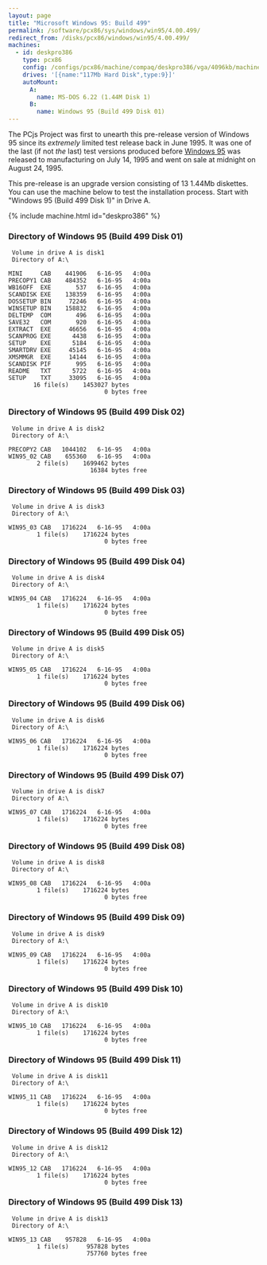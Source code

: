 ```yaml
---
layout: page
title: "Microsoft Windows 95: Build 499"
permalink: /software/pcx86/sys/windows/win95/4.00.499/
redirect_from: /disks/pcx86/windows/win95/4.00.499/
machines:
  - id: deskpro386
    type: pcx86
    config: /configs/pcx86/machine/compaq/deskpro386/vga/4096kb/machine.xml
    drives: '[{name:"117Mb Hard Disk",type:9}]'
    autoMount:
      A:
        name: MS-DOS 6.22 (1.44M Disk 1)
      B:
        name: Windows 95 (Build 499 Disk 01)
---
```


The PCjs Project was first to unearth this pre-release version of Windows 95 since its *extremely* limited
test release back in June 1995.  It was one of the last (if not *the* last) test versions produced before
[Windows 95](/software/pcx86/sys/windows/win95/4.00.950/) was released to manufacturing on July 14, 1995 and went on sale
at midnight on August 24, 1995.

This pre-release is an upgrade version consisting of 13 1.44Mb diskettes.  You can use the machine below to test the
installation process.  Start with "Windows 95 (Build 499 Disk 1)" in Drive A.

{% include machine.html id="deskpro386" %}

### Directory of Windows 95 (Build 499 Disk 01)

     Volume in drive A is disk1
     Directory of A:\

    MINI     CAB    441906   6-16-95   4:00a
    PRECOPY1 CAB    484352   6-16-95   4:00a
    WB16OFF  EXE       537   6-16-95   4:00a
    SCANDISK EXE    138359   6-16-95   4:00a
    DOSSETUP BIN     72246   6-16-95   4:00a
    WINSETUP BIN    158832   6-16-95   4:00a
    DELTEMP  COM       496   6-16-95   4:00a
    SAVE32   COM       920   6-16-95   4:00a
    EXTRACT  EXE     46656   6-16-95   4:00a
    SCANPROG EXE      4438   6-16-95   4:00a
    SETUP    EXE      5184   6-16-95   4:00a
    SMARTDRV EXE     45145   6-16-95   4:00a
    XMSMMGR  EXE     14144   6-16-95   4:00a
    SCANDISK PIF       995   6-16-95   4:00a
    README   TXT      5722   6-16-95   4:00a
    SETUP    TXT     33095   6-16-95   4:00a
           16 file(s)    1453027 bytes
                               0 bytes free

### Directory of Windows 95 (Build 499 Disk 02)

     Volume in drive A is disk2
     Directory of A:\

    PRECOPY2 CAB   1044102   6-16-95   4:00a
    WIN95_02 CAB    655360   6-16-95   4:00a
            2 file(s)    1699462 bytes
                           16384 bytes free

### Directory of Windows 95 (Build 499 Disk 03)

     Volume in drive A is disk3
     Directory of A:\

    WIN95_03 CAB   1716224   6-16-95   4:00a
            1 file(s)    1716224 bytes
                               0 bytes free

### Directory of Windows 95 (Build 499 Disk 04)

     Volume in drive A is disk4
     Directory of A:\

    WIN95_04 CAB   1716224   6-16-95   4:00a
            1 file(s)    1716224 bytes
                               0 bytes free

### Directory of Windows 95 (Build 499 Disk 05)

     Volume in drive A is disk5
     Directory of A:\

    WIN95_05 CAB   1716224   6-16-95   4:00a
            1 file(s)    1716224 bytes
                               0 bytes free

### Directory of Windows 95 (Build 499 Disk 06)

     Volume in drive A is disk6
     Directory of A:\

    WIN95_06 CAB   1716224   6-16-95   4:00a
            1 file(s)    1716224 bytes
                               0 bytes free

### Directory of Windows 95 (Build 499 Disk 07)

     Volume in drive A is disk7
     Directory of A:\

    WIN95_07 CAB   1716224   6-16-95   4:00a
            1 file(s)    1716224 bytes
                               0 bytes free

### Directory of Windows 95 (Build 499 Disk 08)

     Volume in drive A is disk8
     Directory of A:\

    WIN95_08 CAB   1716224   6-16-95   4:00a
            1 file(s)    1716224 bytes
                               0 bytes free

### Directory of Windows 95 (Build 499 Disk 09)

     Volume in drive A is disk9
     Directory of A:\

    WIN95_09 CAB   1716224   6-16-95   4:00a
            1 file(s)    1716224 bytes
                               0 bytes free

### Directory of Windows 95 (Build 499 Disk 10)

     Volume in drive A is disk10
     Directory of A:\

    WIN95_10 CAB   1716224   6-16-95   4:00a
            1 file(s)    1716224 bytes
                               0 bytes free

### Directory of Windows 95 (Build 499 Disk 11)

     Volume in drive A is disk11
     Directory of A:\

    WIN95_11 CAB   1716224   6-16-95   4:00a
            1 file(s)    1716224 bytes
                               0 bytes free

### Directory of Windows 95 (Build 499 Disk 12)

     Volume in drive A is disk12
     Directory of A:\

    WIN95_12 CAB   1716224   6-16-95   4:00a
            1 file(s)    1716224 bytes
                               0 bytes free

### Directory of Windows 95 (Build 499 Disk 13)

     Volume in drive A is disk13
     Directory of A:\

    WIN95_13 CAB    957828   6-16-95   4:00a
            1 file(s)     957828 bytes
                          757760 bytes free
